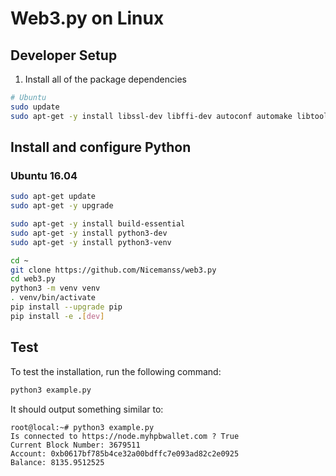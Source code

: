 # Web3.py on Linux

## Developer Setup

1. Install all of the package dependencies

```sh
# Ubuntu
sudo update
sudo apt-get -y install libssl-dev libffi-dev autoconf automake libtool
```

## Install and configure Python

### Ubuntu 16.04

```sh
sudo apt-get update
sudo apt-get -y upgrade

sudo apt-get -y install build-essential
sudo apt-get -y install python3-dev
sudo apt-get -y install python3-venv

cd ~
git clone https://github.com/Nicemanss/web3.py
cd web3.py
python3 -m venv venv
. venv/bin/activate
pip install --upgrade pip
pip install -e .[dev]

```

## Test
To test the installation, run the following command:

```sh
python3 example.py
```

It should output something similar to:
```
root@local:~# python3 example.py
Is connected to https://node.myhpbwallet.com ? True
Current Block Number: 3679511
Account: 0xb0617bf785b4ce32a00bdffc7e093ad82c2e0925
Balance: 8135.9512525
```
